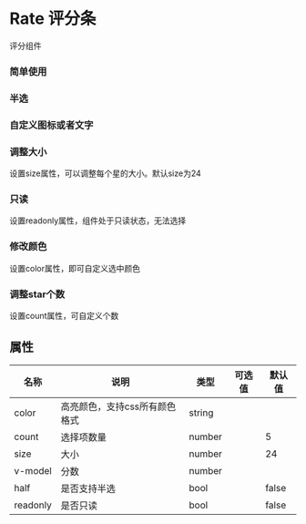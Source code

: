# Rate 评分条

评分组件

### 简单使用

<demo path="./RateDemo1.vue"></demo>


### 半选

<demo path="./RateDemo2.vue"></demo>


### 自定义图标或者文字

<demo path="./RateDemo3.vue"></demo>

### 调整大小

设置size属性，可以调整每个星的大小。默认size为24

<demo path="./RateDemo4.vue"></demo>


### 只读

设置readonly属性，组件处于只读状态，无法选择

<demo path="./RateDemo5.vue"></demo>

### 修改颜色

设置color属性，即可自定义选中颜色

<demo path="./RateDemo6.vue"></demo>

### 调整star个数

设置count属性，可自定义个数

<demo path="./RateDemo7.vue"></demo>

## 属性

| 名称     | 说明                          | 类型   | 可选值 | 默认值 |
| -------- | ----------------------------- | ------ | ------ | ------ |
| color    | 高亮颜色，支持css所有颜色格式 | string |        |        |
| count    | 选择项数量                    | number |        | 5      |
| size     | 大小                          | number |        | 24     |
| v-model  | 分数                          | number |        |        |
| half     | 是否支持半选                  | bool   |        | false  |
| readonly | 是否只读                      | bool   |        | false  |

